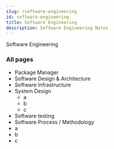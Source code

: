 ```yaml
---
slug: /software-engineering
id: software-engineering
title: Software Engineering
description: Software Engineering Notes
---
```


Software Engineering

### All pages

- Package Manager
- Software Design & Architecture
- Software Infrastructure
- System Design
    - a
    - b
    - c
- Software testing
- Software Process / Methodology
- a
- b
- c
